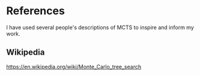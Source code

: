 # References

I have used several people's descriptions of MCTS to inspire and
inform my work.


## Wikipedia
https://en.wikipedia.org/wiki/Monte_Carlo_tree_search

